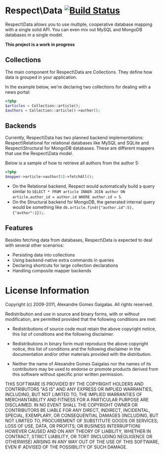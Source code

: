 Respect\Data [![Build Status](https://secure.travis-ci.org/Respect/Data.png)](http://travis-ci.org/Respect/Data)
================

Respect\Data allows you to use multiple, cooperative database mapping with a single solid API. You can 
even mix out MySQL and MongoDB databases in a single model.

**This project is a work in progress**

Collections
-----------

The main component for Respect\Data are Collections. They define how data is grouped in your application.

In the example below, we're declaring two collections for dealing with a news portal:

```php
<?php
$articles = Collection::article();
$authors = Collection::article()->author();
```

Backends
--------

Currently, Respect\Data has two planned backend implementations: Respect\Relational for relational databases 
like MySQL and SQLite and Respect\Structural for MongoDB databases. These are different mappers that use 
the Respect\Data model.

Below is a sample of how to retrieve all authors from the author 5:

```php
<?php
$mapper->article->author[5]->fetchAll();
```

 * On the Relational backend, Respect would automatically build a query similar to 
   `SELECT * FROM article INNER JOIN author ON article.author_id = author.id WHERE author.id = 5`. 
 * On the Structural backend for MongoDB, the generated internal query would be something 
   like `db.article.find({"author.id":5}, {"author":1});`.

Features
--------

Besides fetching data from databases, Respect\Data is expected to deal with several other scenarios:

  * Persisting data into collections
  * Using backend-native extra commands in queries
  * Declaring shortcuts for large collection declarations
  * Handling composite mapper backends

License Information
===================

Copyright (c) 2009-2011, Alexandre Gomes Gaigalas.
All rights reserved.

Redistribution and use in source and binary forms, with or without modification,
are permitted provided that the following conditions are met:

* Redistributions of source code must retain the above copyright notice,
  this list of conditions and the following disclaimer.

* Redistributions in binary form must reproduce the above copyright notice,
  this list of conditions and the following disclaimer in the documentation
  and/or other materials provided with the distribution.

* Neither the name of Alexandre Gomes Gaigalas nor the names of its
  contributors may be used to endorse or promote products derived from this
  software without specific prior written permission.

THIS SOFTWARE IS PROVIDED BY THE COPYRIGHT HOLDERS AND CONTRIBUTORS "AS IS" AND
ANY EXPRESS OR IMPLIED WARRANTIES, INCLUDING, BUT NOT LIMITED TO, THE IMPLIED
WARRANTIES OF MERCHANTABILITY AND FITNESS FOR A PARTICULAR PURPOSE ARE
DISCLAIMED. IN NO EVENT SHALL THE COPYRIGHT OWNER OR CONTRIBUTORS BE LIABLE FOR
ANY DIRECT, INDIRECT, INCIDENTAL, SPECIAL, EXEMPLARY, OR CONSEQUENTIAL DAMAGES
(INCLUDING, BUT NOT LIMITED TO, PROCUREMENT OF SUBSTITUTE GOODS OR SERVICES;
LOSS OF USE, DATA, OR PROFITS; OR BUSINESS INTERRUPTION) HOWEVER CAUSED AND ON
ANY THEORY OF LIABILITY, WHETHER IN CONTRACT, STRICT LIABILITY, OR TORT
(INCLUDING NEGLIGENCE OR OTHERWISE) ARISING IN ANY WAY OUT OF THE USE OF THIS
SOFTWARE, EVEN IF ADVISED OF THE POSSIBILITY OF SUCH DAMAGE.


